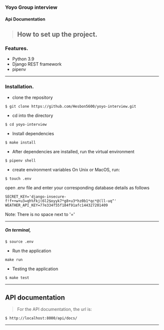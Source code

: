 ### Yoyo Group interview

#### Api Documentation

> ## How to set up the project.

### Features.

- Python 3.9
- Django REST framework
- pipenv

---

### Installation.

- clone the repository

```
$ git clone https://github.com/Hesbon5600/yoyo-interview.git
```

- cd into the directory

```
$ cd yoyo-interview
```

- Install dependencies

```
$ make install
```

- After dependencies are installed, run the virtual environment

```
$ pipenv shell
```

- create environment variables
  On Unix or MacOS, run:

```
$ touch .env
```

open .env file and enter your corresponding database details as follows

```
SECRET_KEY='django-insecure-f!f++w+u3=qh%fkj(6l2$oyyk7*g8+u3*hz0b1*qc*@(ll-uq^'
WEATHER_API_KEY=77e334f55f184f91afc144327201409
```

Note: There is no space next to '='

---

##### On terminal,

```
$ source .env
```

- Run the application

```
make run
```

- Testing the application

```
$ make test
```

---

## API documentation

> For the API documentation, the url is:

```
$ http://localhost:8000/api/docs/
```

---
